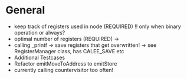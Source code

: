 # General

- keep track of registers used in node (REQUIRED) !! only when binary operation or always?
- optimal number of registers (REQUIRED) -> 
- calling _printf -> save registers that get overwritten! -> see RegisterManager class, has CALEE_SAVE etc
- Additional Testcases
- Refactor emitMoveToAddress to emitStore
- currently calling countervisitor too often!